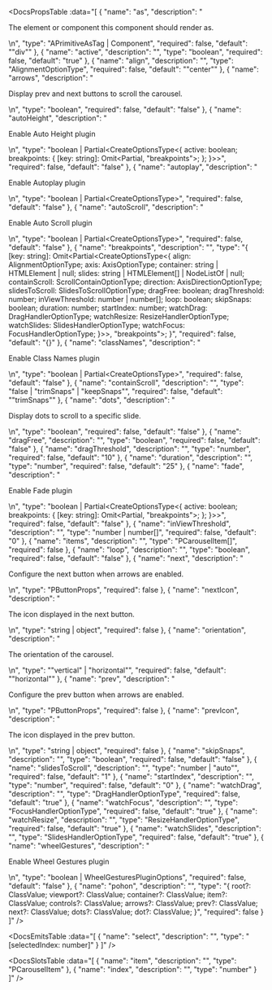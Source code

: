 <!-- This file was automatic generated. Do not edit it manually -->

<DocsPropsTable :data="[
  {
    "name": "as",
    "description": "<p>The element or component this component should render as.</p>\n",
    "type": "APrimitiveAsTag | Component",
    "required": false,
    "default": "\"div\""
  },
  {
    "name": "active",
    "description": "",
    "type": "boolean",
    "required": false,
    "default": "true"
  },
  {
    "name": "align",
    "description": "",
    "type": "AlignmentOptionType",
    "required": false,
    "default": "\"center\""
  },
  {
    "name": "arrows",
    "description": "<p>Display prev and next buttons to scroll the carousel.</p>\n",
    "type": "boolean",
    "required": false,
    "default": "false"
  },
  {
    "name": "autoHeight",
    "description": "<p>Enable Auto Height plugin</p>\n",
    "type": "boolean | Partial<CreateOptionsType<{ active: boolean; breakpoints: { [key: string]: Omit<Partial<any>, \"breakpoints\">; }; }>>",
    "required": false,
    "default": "false"
  },
  {
    "name": "autoplay",
    "description": "<p>Enable Autoplay plugin</p>\n",
    "type": "boolean | Partial<CreateOptionsType<OptionsType>>",
    "required": false,
    "default": "false"
  },
  {
    "name": "autoScroll",
    "description": "<p>Enable Auto Scroll plugin</p>\n",
    "type": "boolean | Partial<CreateOptionsType<OptionsType>>",
    "required": false,
    "default": "false"
  },
  {
    "name": "breakpoints",
    "description": "",
    "type": "{ [key: string]: Omit<Partial<CreateOptionsType<{ align: AlignmentOptionType; axis: AxisOptionType; container: string | HTMLElement | null; slides: string | HTMLElement[] | NodeListOf<HTMLElement> | null; containScroll: ScrollContainOptionType; direction: AxisDirectionOptionType; slidesToScroll: SlidesToScrollOptionType; dragFree: boolean; dragThreshold: number; inViewThreshold: number | number[]; loop: boolean; skipSnaps: boolean; duration: number; startIndex: number; watchDrag: DragHandlerOptionType; watchResize: ResizeHandlerOptionType; watchSlides: SlidesHandlerOptionType; watchFocus: FocusHandlerOptionType; }>>, \"breakpoints\">; }",
    "required": false,
    "default": "{}"
  },
  {
    "name": "classNames",
    "description": "<p>Enable Class Names plugin</p>\n",
    "type": "boolean | Partial<CreateOptionsType<OptionsType>>",
    "required": false,
    "default": "false"
  },
  {
    "name": "containScroll",
    "description": "",
    "type": "false | \"trimSnaps\" | \"keepSnaps\"",
    "required": false,
    "default": "\"trimSnaps\""
  },
  {
    "name": "dots",
    "description": "<p>Display dots to scroll to a specific slide.</p>\n",
    "type": "boolean",
    "required": false,
    "default": "false"
  },
  {
    "name": "dragFree",
    "description": "",
    "type": "boolean",
    "required": false,
    "default": "false"
  },
  {
    "name": "dragThreshold",
    "description": "",
    "type": "number",
    "required": false,
    "default": "10"
  },
  {
    "name": "duration",
    "description": "",
    "type": "number",
    "required": false,
    "default": "25"
  },
  {
    "name": "fade",
    "description": "<p>Enable Fade plugin</p>\n",
    "type": "boolean | Partial<CreateOptionsType<{ active: boolean; breakpoints: { [key: string]: Omit<Partial<any>, \"breakpoints\">; }; }>>",
    "required": false,
    "default": "false"
  },
  {
    "name": "inViewThreshold",
    "description": "",
    "type": "number | number[]",
    "required": false,
    "default": "0"
  },
  {
    "name": "items",
    "description": "",
    "type": "PCarouselItem[]",
    "required": false
  },
  {
    "name": "loop",
    "description": "",
    "type": "boolean",
    "required": false,
    "default": "false"
  },
  {
    "name": "next",
    "description": "<p>Configure the next button when arrows are enabled.</p>\n",
    "type": "PButtonProps",
    "required": false
  },
  {
    "name": "nextIcon",
    "description": "<p>The icon displayed in the next button.</p>\n",
    "type": "string | object",
    "required": false
  },
  {
    "name": "orientation",
    "description": "<p>The orientation of the carousel.</p>\n",
    "type": "\"vertical\" | \"horizontal\"",
    "required": false,
    "default": "\"horizontal\""
  },
  {
    "name": "prev",
    "description": "<p>Configure the prev button when arrows are enabled.</p>\n",
    "type": "PButtonProps",
    "required": false
  },
  {
    "name": "prevIcon",
    "description": "<p>The icon displayed in the prev button.</p>\n",
    "type": "string | object",
    "required": false
  },
  {
    "name": "skipSnaps",
    "description": "",
    "type": "boolean",
    "required": false,
    "default": "false"
  },
  {
    "name": "slidesToScroll",
    "description": "",
    "type": "number | \"auto\"",
    "required": false,
    "default": "1"
  },
  {
    "name": "startIndex",
    "description": "",
    "type": "number",
    "required": false,
    "default": "0"
  },
  {
    "name": "watchDrag",
    "description": "",
    "type": "DragHandlerOptionType",
    "required": false,
    "default": "true"
  },
  {
    "name": "watchFocus",
    "description": "",
    "type": "FocusHandlerOptionType",
    "required": false,
    "default": "true"
  },
  {
    "name": "watchResize",
    "description": "",
    "type": "ResizeHandlerOptionType",
    "required": false,
    "default": "true"
  },
  {
    "name": "watchSlides",
    "description": "",
    "type": "SlidesHandlerOptionType",
    "required": false,
    "default": "true"
  },
  {
    "name": "wheelGestures",
    "description": "<p>Enable Wheel Gestures plugin</p>\n",
    "type": "boolean | WheelGesturesPluginOptions",
    "required": false,
    "default": "false"
  },
  {
    "name": "pohon",
    "description": "",
    "type": "{ root?: ClassValue; viewport?: ClassValue; container?: ClassValue; item?: ClassValue; controls?: ClassValue; arrows?: ClassValue; prev?: ClassValue; next?: ClassValue; dots?: ClassValue; dot?: ClassValue; }",
    "required": false
  }
]" />

<DocsEmitsTable :data="[
  {
    "name": "select",
    "description": "",
    "type": "[selectedIndex: number]"
  }
]" />

<DocsSlotsTable :data="[
  {
    "name": "item",
    "description": "",
    "type": "PCarouselItem"
  },
  {
    "name": "index",
    "description": "",
    "type": "number"
  }
]" />
